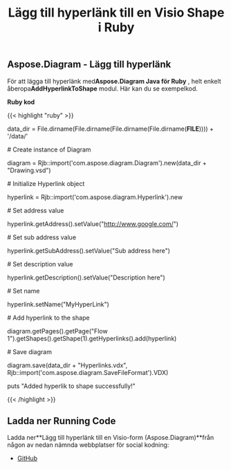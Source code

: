 ﻿---
title: Lägg till hyperlänk till en Visio Shape i Ruby
type: docs
weight: 10
url: /sv/java/add-hyperlink-to-a-visio-shape-in-ruby/
---
## **Aspose.Diagram - Lägg till hyperlänk**
 För att lägga till hyperlänk med**Aspose.Diagram Java för Ruby** , helt enkelt åberopa**AddHyperlinkToShape** modul. Här kan du se exempelkod.

**Ruby kod**

{{< highlight "ruby" >}}

 data_dir = File.dirname(File.dirname(File.dirname(File.dirname(__FILE__)))) + '/data/'

\# Create instance of Diagram

diagram = Rjb::import('com.aspose.diagram.Diagram').new(data_dir + "Drawing.vsd")

\# Initialize Hyperlink object

hyperlink = Rjb::import('com.aspose.diagram.Hyperlink').new

\# Set address value

hyperlink.getAddress().setValue("http://www.google.com/")

\# Set sub address value

hyperlink.getSubAddress().setValue("Sub address here")

\# Set description value

hyperlink.getDescription().setValue("Description here")

\# Set name

hyperlink.setName("MyHyperLink")

\# Add hyperlink to the shape

diagram.getPages().getPage("Flow 1").getShapes().getShape(1).getHyperlinks().add(hyperlink)

\# Save diagram

diagram.save(data_dir + "Hyperlinks.vdx", Rjb::import('com.aspose.diagram.SaveFileFormat').VDX)

puts "Added hyperlik to shape successfully!"

{{< /highlight >}}
## **Ladda ner Running Code**
 Ladda ner**Lägg till hyperlänk till en Visio-form (Aspose.Diagram)**från någon av nedan nämnda webbplatser för social kodning:

- [GitHub](https://github.com/asposediagram/Aspose.Diagram-for-Java/blob/master/Plugins/Aspose_Diagram_Java_for_Ruby/lib/asposediagramjava/Hyperlinks/addhyperlinktoshape.rb)

